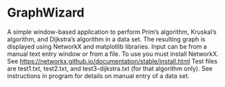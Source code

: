 # GraphWizard
A simple window-based application to perform Prim’s algorithm, Kruskal’s algorithm,  and Dijkstra’s algorithm in a data set.  The resulting graph is displayed using NetworkX and matplotlib libraries. Input can be from a manual text entry window or from a file.
To use you must install NetworkX.  See https://networkx.github.io/documentation/stable/install.html
Test files are test1.txt, test2.txt, and test3-dijkstra.txt (for that algorithm only). See instructions in program for details on manual entry of a data set.
